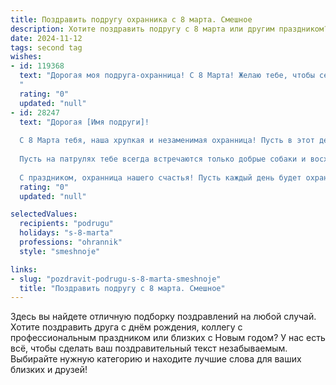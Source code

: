 ```yaml
---
title: Поздравить подругу охранника с 8 марта. Смешное
description: Хотите поздравить подругу с 8 марта или другим праздником? Наш ИИ создаст незабываемое поздравление, а вы обязательно выделитесь среди других.  
date: 2024-11-12
tags: second tag
wishes:
- id: 119368
  text: "Дорогая моя подруга-охранница! С 8 Марта! Желаю тебе, чтобы сегодня все цветы достались тебе, а все злодеи –  только в кино.  Пусть твой день будет наполнен не только букетами, но и  приятными сюрпризами, а  твоя смекалка будет работать на полную мощность –  хотя бы для того, чтобы найти самый большой кусок торта!  Будь счастлива, любима и, конечно,  непревзойденно  неуловима!
  "
  rating: "0"
  updated: "null"
- id: 28247
  text: "Дорогая [Имя подруги]!
  
  С 8 Марта тебя, наша хрупкая и незаменимая охранница! Пусть в этот день все двери открываются сами, а охранные системы не требуют твоего вмешательства, чтобы ты могла наслаждаться цветами и комплиментами. Желаю, чтобы твоя жизнь была такой же спокойной, как круглосуточная охрана, и такой же яркой, как фейерверки, которые ты, наверное, охраняла!
  
  Пусть на патрулях тебе всегда встречаются только добрые собаки и восхитительные кавалеры, готовые позаботиться о тебе, а не chỉ лишние 'заварушки'! Желаю, чтобы даже самые опасные \"криминальные ситуации\" превращались в забавные приключения с хорошим концом!
  
  С праздником, охранница нашего счастья! Пусть каждый день будет охраняем только позитивом и радостью!"
  rating: "0"
  updated: "null"

selectedValues:
  recipients: "podrugu"
  holidays: "s-8-marta"
  professions: "ohrannik"
  style: "smeshnoje"

links:
- slug: "pozdravit-podrugu-s-8-marta-smeshnoje"
  title: "Поздравить подругу с 8 марта. Смешное"
---
```


Здесь вы найдете отличную подборку поздравлений на любой случай.
Хотите поздравить друга с днём рождения, коллегу с профессиональным праздником или близких с Новым годом? У нас есть всё, чтобы сделать ваш поздравительный текст незабываемым. Выбирайте нужную категорию и находите лучшие слова для ваших близких и друзей!
